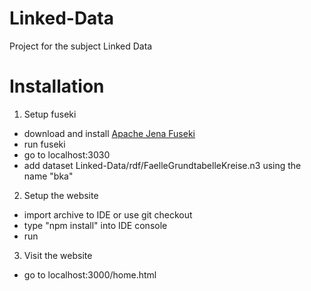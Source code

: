 # Linked-Data
Project for the subject Linked Data

# Installation

1. Setup fuseki
  - download and install [Apache Jena Fuseki](https://jena.apache.org/download/index.cgi)
  - run fuseki
  - go to localhost:3030
  - add dataset Linked-Data/rdf/FaelleGrundtabelleKreise.n3 using the name "bka"

2. Setup the website
  - import archive to IDE or use git checkout
  - type "npm install" into IDE console
  - run

3. Visit the website
  - go to localhost:3000/home.html
